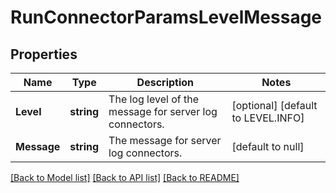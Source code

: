 # RunConnectorParamsLevelMessage

## Properties
Name | Type | Description | Notes
------------ | ------------- | ------------- | -------------
**Level** | **string** | The log level of the message for server log connectors. | [optional] [default to LEVEL.INFO]
**Message** | **string** | The message for server log connectors. | [default to null]

[[Back to Model list]](../README.md#documentation-for-models) [[Back to API list]](../README.md#documentation-for-api-endpoints) [[Back to README]](../README.md)

